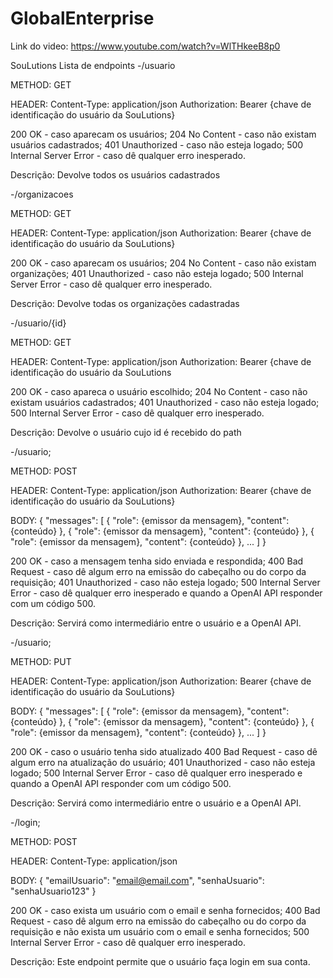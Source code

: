 # GlobalEnterprise

Link do video: https://www.youtube.com/watch?v=WlTHkeeB8p0

SouLutions
Lista de endpoints
-/usuario

METHOD: GET

HEADER: Content-Type: application/json Authorization: Bearer {chave de identificação do usuário da SouLutions}

200 OK - caso aparecam os usuários; 204 No Content - caso não existam usuários cadastrados; 401 Unauthorized - caso não esteja logado; 500 Internal Server Error - caso dê qualquer erro inesperado.

Descrição: Devolve todos os usuários cadastrados

-/organizacoes

METHOD: GET

HEADER: Content-Type: application/json Authorization: Bearer {chave de identificação do usuário da SouLutions}

200 OK - caso aparecam os usuários; 204 No Content - caso não existam organizações; 401 Unauthorized - caso não esteja logado; 500 Internal Server Error - caso dê qualquer erro inesperado.

Descrição: Devolve todas os organizações cadastradas

-/usuario/{id}

METHOD: GET

HEADER: Content-Type: application/json Authorization: Bearer {chave de identificação do usuário da SouLutions

200 OK - caso apareca o usuário escolhido; 204 No Content - caso não existam usuários cadastrados; 401 Unauthorized - caso não esteja logado; 500 Internal Server Error - caso dê qualquer erro inesperado.

Descrição: Devolve o usuário cujo id é recebido do path

-/usuario;

METHOD: POST

HEADER: Content-Type: application/json Authorization: Bearer {chave de identificação do usuário da SouLutions}

BODY: {     "messages": [         { "role": {emissor da mensagem}, "content": {conteúdo} },         { "role": {emissor da mensagem}, "content": {conteúdo} },         { "role": {emissor da mensagem}, "content": {conteúdo} },         ...     ] }

200 OK - caso a mensagem tenha sido enviada e respondida; 400 Bad Request - caso dê algum erro na emissão do cabeçalho ou do corpo da requisição; 401 Unauthorized - caso não esteja logado; 500 Internal Server Error - caso dê qualquer erro inesperado e quando a OpenAI API responder com um código 500.

Descrição: Servirá como intermediário entre o usuário e a OpenAI API.

-/usuario;

METHOD: PUT

HEADER: Content-Type: application/json Authorization: Bearer {chave de identificação do usuário da SouLutions}

BODY: {     "messages": [         { "role": {emissor da mensagem}, "content": {conteúdo} },         { "role": {emissor da mensagem}, "content": {conteúdo} },         { "role": {emissor da mensagem}, "content": {conteúdo} },         ...     ] }

200 OK - caso o usuário tenha sido atualizado 400 Bad Request - caso dê algum erro na atualização do usuário; 401 Unauthorized - caso não esteja logado; 500 Internal Server Error - caso dê qualquer erro inesperado e quando a OpenAI API responder com um código 500.

Descrição: Servirá como intermediário entre o usuário e a OpenAI API.

-/login;

METHOD: POST

HEADER: Content-Type: application/json

BODY: {     "emailUsuario": "email@email.com",     "senhaUsuario": "senhaUsuario123" }

200 OK - caso exista um usuário com o email e senha fornecidos; 400 Bad Request - caso dê algum erro na emissão do cabeçalho ou do corpo da requisição e não exista um usuário com o email e senha fornecidos; 500 Internal Server Error - caso dê qualquer erro inesperado.

Descrição: Este endpoint permite que o usuário faça login em sua conta.
